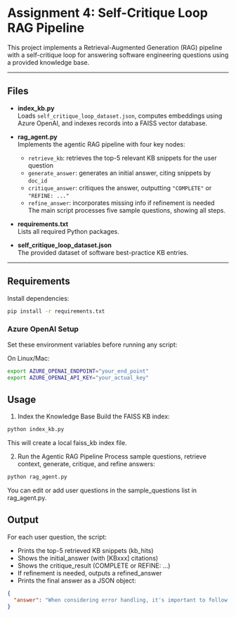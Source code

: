 # Assignment 4: Self-Critique Loop RAG Pipeline

This project implements a Retrieval-Augmented Generation (RAG) pipeline with a self-critique loop for answering software engineering questions using a provided knowledge base.

---

## Files

- **index_kb.py**  
  Loads `self_critique_loop_dataset.json`, computes embeddings using Azure OpenAI, and indexes records into a FAISS vector database.

- **rag_agent.py**  
  Implements the agentic RAG pipeline with four key nodes:
    - `retrieve_kb`: retrieves the top-5 relevant KB snippets for the user question
    - `generate_answer`: generates an initial answer, citing snippets by `doc_id`
    - `critique_answer`: critiques the answer, outputting `"COMPLETE"` or `"REFINE: ..."`
    - `refine_answer`: incorporates missing info if refinement is needed  
  The main script processes five sample questions, showing all steps.

- **requirements.txt**  
  Lists all required Python packages.

- **self_critique_loop_dataset.json**  
  The provided dataset of software best-practice KB entries.

---

## Requirements

Install dependencies:

```bash
pip install -r requirements.txt
```

### Azure OpenAI Setup
Set these environment variables before running any script:

On Linux/Mac:
```bash
export AZURE_OPENAI_ENDPOINT="your_end_point"
export AZURE_OPENAI_API_KEY="your_actual_key"
```

## Usage

1. Index the Knowledge Base
Build the FAISS KB index:
```bash
python index_kb.py
```
This will create a local faiss_kb index file.

2. Run the Agentic RAG Pipeline
Process sample questions, retrieve context, generate, critique, and refine answers:
```bash
python rag_agent.py
```
You can edit or add user questions in the sample_questions list in rag_agent.py.

## Output

For each user question, the script:

- Prints the top-5 retrieved KB snippets (kb_hits)
- Shows the initial_answer (with [KBxxx] citations)
- Shows the critique_result (COMPLETE or REFINE: ...)
- If refinement is needed, outputs a refined_answer
- Prints the final answer as a JSON object:

```json
{
  "answer": "When considering error handling, it's important to follow well-defined patterns to ensure consistency and reliability in your application. Key aspects to consider include:\n\n1. **Categorization of Errors**: Differentiate between types of errors (e.g., critical, non-critical, user errors) to handle them appropriately. This helps in determining the severity and the necessary response for each error type.\n\n2. **Logging**: Implement robust logging mechanisms to capture error details for debugging and monitoring purposes. Ensure that logs are structured and include relevant context to facilitate troubleshooting.\n\n3. **User Feedback**: Provide clear and actionable feedback to users when errors occur, avoiding technical jargon. This enhances the user experience by helping users understand what went wrong and what they can do next.\n\n4. **Graceful Degradation**: Ensure that your application can continue to function, even if certain features fail. This might involve providing fallback options or alternative workflows to maintain usability.\n\n5. **Recovery Strategies**: Develop strategies for error recovery, such as retry mechanisms or alternative actions that users can take. This can help mitigate the impact of errors and improve overall user satisfaction.\n\n6. **Testing**: Regularly test your error handling mechanisms to ensure they work as intended under various scenarios. This includes simulating different types of errors to validate that your application responds appropriately.\n\nBy adhering to these principles, you can create a more resilient and user-friendly application, ultimately leading to a better overall experience for your users. [KB009]"
}
```

